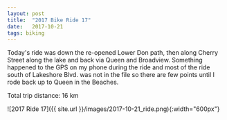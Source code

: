 ```yaml
---
layout: post
title:  "2017 Bike Ride 17"
date:   2017-10-21
tags: biking
---
```


Today's ride was down the re-opened Lower Don path, then along Cherry Street along the lake and back via Queen and Broadview. Something happened to the GPS on my phone during the ride and most of the ride south of Lakeshore Blvd. was not in the file so there are few points until I rode back up to Queen in the Beaches.

Total trip distance: 16 km

![2017 Ride 17]({{ site.url }}/images/2017-10-21_ride.png){:width="600px"}

